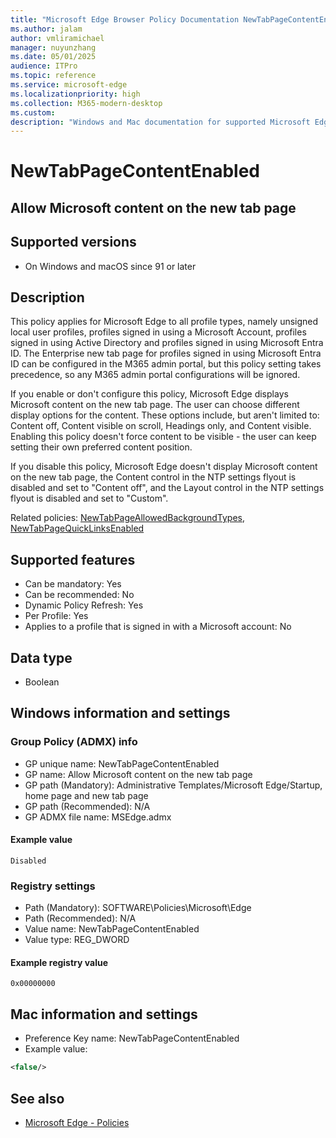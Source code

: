 ```yaml
---
title: "Microsoft Edge Browser Policy Documentation NewTabPageContentEnabled"
ms.author: jalam
author: vmliramichael
manager: nuyunzhang
ms.date: 05/01/2025
audience: ITPro
ms.topic: reference
ms.service: microsoft-edge
ms.localizationpriority: high
ms.collection: M365-modern-desktop
ms.custom:
description: "Windows and Mac documentation for supported Microsoft Edge Browser policy: Allow Microsoft content on the new tab page"
---
```


<!--THIS FILE IS AUTOMATICALLY GENERATED. MANUAL CHANGES WILL BE OVERWRITTEN.-->
<!--Please contact the Microsoft Edge Manageability team with any questions.-->

# NewTabPageContentEnabled

## Allow Microsoft content on the new tab page


## Supported versions

- On Windows and macOS since 91 or later

## Description

This policy applies for Microsoft Edge to all profile types, namely unsigned local user profiles, profiles signed in using a Microsoft Account, profiles signed in using Active Directory and profiles signed in using Microsoft Entra ID. The Enterprise new tab page for profiles signed in using Microsoft Entra ID can be configured in the M365 admin portal, but this policy setting takes precedence, so any M365 admin portal configurations will be ignored.

If you enable or don't configure this policy, Microsoft Edge displays Microsoft content on the new tab page. The user can choose different display options for the content. These options include, but aren't limited to: Content off, Content visible on scroll, Headings only, and Content visible. Enabling this policy doesn't force content to be visible - the user can keep setting their own preferred content position.

If you disable this policy, Microsoft Edge doesn't display Microsoft content on the new tab page, the Content control in the NTP settings flyout is disabled and set to "Content off", and the Layout control in the NTP settings flyout is disabled and set to "Custom".

Related policies: [NewTabPageAllowedBackgroundTypes](NewTabPageAllowedBackgroundTypes.md), [NewTabPageQuickLinksEnabled](NewTabPageQuickLinksEnabled.md)

## Supported features

- Can be mandatory: Yes
- Can be recommended: No
- Dynamic Policy Refresh: Yes
- Per Profile: Yes
- Applies to a profile that is signed in with a Microsoft account: No

## Data type

- Boolean

## Windows information and settings

### Group Policy (ADMX) info

- GP unique name: NewTabPageContentEnabled
- GP name: Allow Microsoft content on the new tab page
- GP path (Mandatory): Administrative Templates/Microsoft Edge/Startup, home page and new tab page
- GP path (Recommended): N/A
- GP ADMX file name: MSEdge.admx

#### Example value

```
Disabled
```

### Registry settings

- Path (Mandatory): SOFTWARE\Policies\Microsoft\Edge
- Path (Recommended): N/A
- Value name: NewTabPageContentEnabled
- Value type: REG_DWORD

#### Example registry value

```
0x00000000
```


## Mac information and settings

- Preference Key name: NewTabPageContentEnabled
- Example value:

```xml
<false/>
```

## See also
- [Microsoft Edge - Policies](../microsoft-edge-policies.md)
